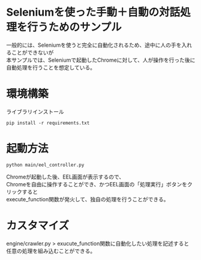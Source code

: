 Seleniumを使った手動＋自動の対話処理を行うためのサンプル
====
一般的には、Seleniumを使うと完全に自動化されるため、途中に人の手を入れることができないが  
本サンプルでは、Seleniumで起動したChromeに対して、人が操作を行った後に自動処理を行うことを想定している。

# 環境構築
ライブラリインストール
```
pip install -r requirements.txt
```

# 起動方法
```
python main/eel_controller.py
```

Chromeが起動した後、EEL画面が表示するので、  
Chromeを自由に操作することができ、かつEEL画面の「処理実行」ボタンをクリックすると  
execute_function関数が発火して、独自の処理を行うことができる。

# カスタマイズ
engine/crawler.py > exucute_function関数に自動化したい処理を記述すると  
任意の処理を組み込むことができる。